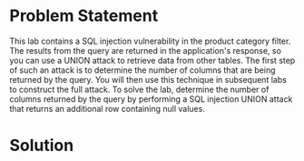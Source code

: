 # Problem Statement

This lab contains a SQL injection vulnerability in the product category filter. The results from the query are returned in the application's response, so you can use a UNION attack to retrieve data from other tables. The first step of such an attack is to determine the number of columns that are being returned by the query. You will then use this technique in subsequent labs to construct the full attack. To solve the lab, determine the number of columns returned by the query by performing a SQL injection UNION attack that returns an additional row containing null values. 

# Solution

